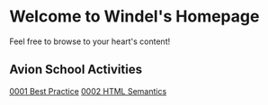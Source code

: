 # Welcome to Windel's Homepage

Feel free to browse to your heart's content!

## Avion School Activities
[0001 Best Practice](https://desoto13.github.io/batch6-activities/Best%20Practice)
[0002 HTML Semantics](https://desoto13.github.io/batch6-activities/HTML%20Semantics)
